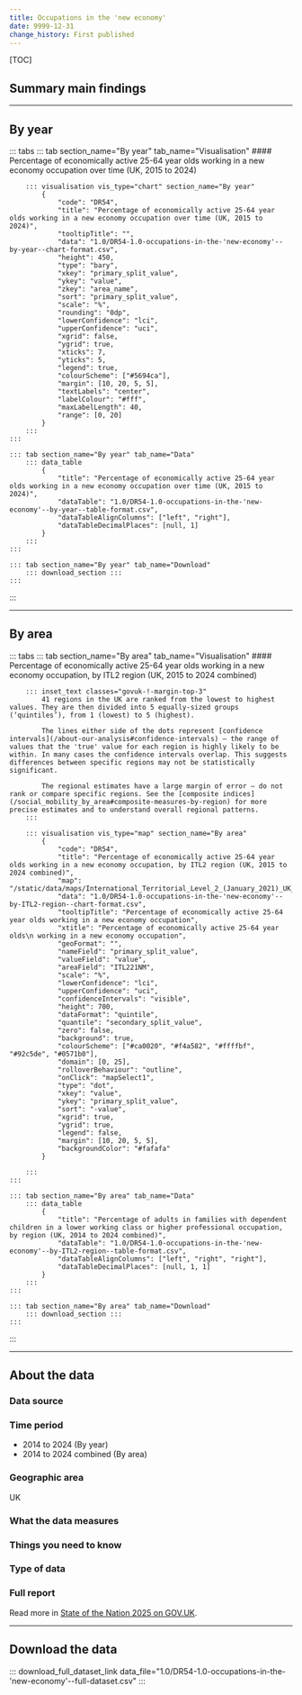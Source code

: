 ```yaml
---
title: Occupations in the 'new economy'
date: 9999-12-31
change_history: First published
---
```



[TOC]

## Summary main findings

---

## By year

::: tabs
    ::: tab section_name="By year" tab_name="Visualisation"
        #### Percentage of economically active 25-64 year olds working in a new economy occupation over time (UK, 2015 to 2024)

        ::: visualisation vis_type="chart" section_name="By year"
            {
                "code": "DR54",
                "title": "Percentage of economically active 25-64 year olds working in a new economy occupation over time (UK, 2015 to 2024)",
                "tooltipTitle": "",
                "data": "1.0/DR54-1.0-occupations-in-the-'new-economy'--by-year--chart-format.csv",
                "height": 450,
                "type": "bary",
                "xkey": "primary_split_value",
                "ykey": "value",
                "zkey": "area_name",
                "sort": "primary_split_value",
                "scale": "%",
                "rounding": "0dp",
                "lowerConfidence": "lci",
                "upperConfidence": "uci",
                "xgrid": false,
                "ygrid": true,
                "xticks": 7,
                "yticks": 5,
                "legend": true,
                "colourScheme": ["#5694ca"],
                "margin": [10, 20, 5, 5],
                "textLabels": "center",
                "labelColour": "#fff",
                "maxLabelLength": 40,
                "range": [0, 20]
            }
        :::
    :::

    ::: tab section_name="By year" tab_name="Data"
        ::: data_table
            {
                "title": "Percentage of economically active 25-64 year olds working in a new economy occupation over time (UK, 2015 to 2024)",
                "dataTable": "1.0/DR54-1.0-occupations-in-the-'new-economy'--by-year--table-format.csv",
                "dataTableAlignColumns": ["left", "right"],
                "dataTableDecimalPlaces": [null, 1]
            }
        :::
    :::

    ::: tab section_name="By year" tab_name="Download"
        ::: download_section :::
    :::
:::

---

## By area

::: tabs
    ::: tab section_name="By area" tab_name="Visualisation"
        #### Percentage of economically active 25-64 year olds working in a new economy occupation, by ITL2 region (UK, 2015 to  2024 combined)

        ::: inset_text classes="govuk-!-margin-top-3"
            41 regions in the UK are ranked from the lowest to highest values. They are then divided into 5 equally-sized groups (‘quintiles’), from 1 (lowest) to 5 (highest).
            
            The lines either side of the dots represent [confidence intervals](/about-our-analysis#confidence-intervals) – the range of values that the 'true' value for each region is highly likely to be within. In many cases the confidence intervals overlap. This suggests differences between specific regions may not be statistically significant.
            
            The regional estimates have a large margin of error – do not rank or compare specific regions. See the [composite indices](/social_mobility_by_area#composite-measures-by-region) for more precise estimates and to understand overall regional patterns.
        :::

        ::: visualisation vis_type="map" section_name="By area"
            {
                "code": "DR54",
                "title": "Percentage of economically active 25-64 year olds working in a new economy occupation, by ITL2 region (UK, 2015 to  2024 combined)",
                "map": "/static/data/maps/International_Territorial_Level_2_(January_2021)_UK_BUC.json",
                "data": "1.0/DR54-1.0-occupations-in-the-'new-economy'--by-ITL2-region--chart-format.csv",
                "tooltipTitle": "Percentage of economically active 25-64 year olds working in a new economy occupation",
                "xtitle": "Percentage of economically active 25-64 year olds\n working in a new economy occupation",
                "geoFormat": "",
                "nameField": "primary_split_value",
                "valueField": "value",
                "areaField": "ITL221NM",
                "scale": "%",
                "lowerConfidence": "lci",
                "upperConfidence": "uci",
                "confidenceIntervals": "visible",
                "height": 700,
                "dataFormat": "quintile",
                "quantile": "secondary_split_value",
                "zero": false,
                "background": true,
                "colourScheme": ["#ca0020", "#f4a582", "#ffffbf", "#92c5de", "#0571b0"],
                "domain": [0, 25],
                "rolloverBehaviour": "outline",
                "onClick": "mapSelect1",
                "type": "dot",
                "xkey": "value",
                "ykey": "primary_split_value",
                "sort": "-value",
                "xgrid": true,
                "ygrid": true,
                "legend": false,
                "margin": [10, 20, 5, 5],
                "backgroundColor": "#fafafa"
            }
                
        :::
    :::

    ::: tab section_name="By area" tab_name="Data"
        ::: data_table
            {
                "title": "Percentage of adults in families with dependent children in a lower working class or higher professional occupation, by region (UK, 2014 to 2024 combined)",
                "dataTable": "1.0/DR54-1.0-occupations-in-the-'new-economy'--by-ITL2-region--table-format.csv",
                "dataTableAlignColumns": ["left", "right", "right"],
                "dataTableDecimalPlaces": [null, 1, 1]
            }
        :::
    :::

    ::: tab section_name="By area" tab_name="Download"
        ::: download_section :::
    :::
:::

---

## About the data

### Data source

### Time period
* 2014 to 2024 (By year)
* 2014 to 2024 combined (By area)

### Geographic area
UK

### What the data measures

### Things you need to know


### Type of data

### Full report
Read more in [State of the Nation 2025 on GOV.UK]().

---

## Download the data

::: download_full_dataset_link data_file="1.0/DR54-1.0-occupations-in-the-'new-economy'--full-dataset.csv" :::
